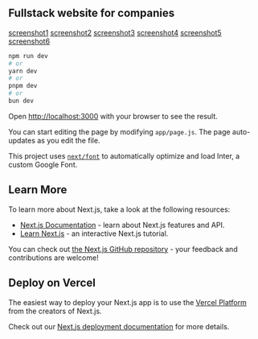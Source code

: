 ## Fullstack website for companies

[screenshot1](https://github.com/yoseflakew25/fullstack-website-for-companies/blob/main/screenshot/Screenshot1.png)
[screenshot2](https://github.com/yoseflakew25/fullstack-website-for-companies/blob/main/screenshot/Screenshot2.png)
[screenshot3](https://github.com/yoseflakew25/fullstack-website-for-companies/blob/main/screenshot/Screenshot3.png)
[screenshot4](https://github.com/yoseflakew25/fullstack-website-for-companies/blob/main/screenshot/Screenshot4.png)
[screenshot5](https://github.com/yoseflakew25/fullstack-website-for-companies/blob/main/screenshot/Screenshot5.png)
[screenshot6](https://github.com/yoseflakew25/fullstack-website-for-companies/blob/main/screenshot/Screenshot6.png)

```bash
npm run dev
# or
yarn dev
# or
pnpm dev
# or
bun dev
```

Open [http://localhost:3000](http://localhost:3000) with your browser to see the result.

You can start editing the page by modifying `app/page.js`. The page auto-updates as you edit the file.

This project uses [`next/font`](https://nextjs.org/docs/basic-features/font-optimization) to automatically optimize and load Inter, a custom Google Font.

## Learn More

To learn more about Next.js, take a look at the following resources:

- [Next.js Documentation](https://nextjs.org/docs) - learn about Next.js features and API.
- [Learn Next.js](https://nextjs.org/learn) - an interactive Next.js tutorial.

You can check out [the Next.js GitHub repository](https://github.com/vercel/next.js/) - your feedback and contributions are welcome!

## Deploy on Vercel

The easiest way to deploy your Next.js app is to use the [Vercel Platform](https://vercel.com/new?utm_medium=default-template&filter=next.js&utm_source=create-next-app&utm_campaign=create-next-app-readme) from the creators of Next.js.

Check out our [Next.js deployment documentation](https://nextjs.org/docs/deployment) for more details.

